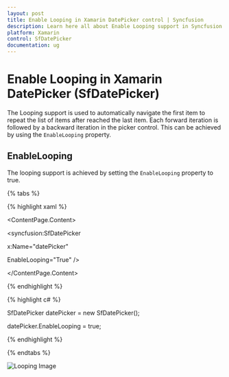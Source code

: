 ```yaml
---
layout: post
title: Enable Looping in Xamarin DatePicker control | Syncfusion
description: Learn here all about Enable Looping support in Syncfusion Xamarin DatePicker (SfDatePicker) control and more.
platform: Xamarin
control: SfDatePicker
documentation: ug
---
```


# Enable Looping in Xamarin DatePicker (SfDatePicker)

The Looping support is used to automatically navigate the first item to repeat the list of items after reached the last item. Each forward iteration is followed by a backward iteration in the picker control. This can be achieved by using the `EnableLooping` property.

## EnableLooping

The looping support is achieved by setting the `EnableLooping` property to true.

{% tabs %}

{% highlight xaml %}

<ContentPage.Content>

<syncfusion:SfDatePicker

x:Name="datePicker"

EnableLooping="True" />

</ContentPage.Content>

</ContentPage>

{% endhighlight %}

{% highlight c# %}

SfDatePicker datePicker = new SfDatePicker();

datePicker.EnableLooping = true;

{% endhighlight %}

{% endtabs %}

![Looping Image](images/Looping.png)
